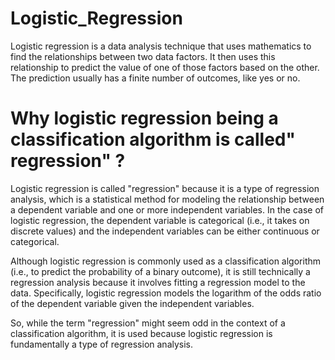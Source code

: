 # Logistic_Regression
Logistic regression is a data analysis technique that uses mathematics to find the relationships between two data factors. It then uses this relationship to predict the value of one of those factors based on the other. The prediction usually has a finite number of outcomes, like yes or no.

# Why logistic regression being a classification algorithm is called" regression" ?
Logistic regression is called "regression" because it is a type of regression analysis, which is a statistical method for modeling the relationship between a dependent variable and one or more independent variables. In the case of logistic regression, the dependent variable is categorical (i.e., it takes on discrete values) and the independent variables can be either continuous or categorical.

Although logistic regression is commonly used as a classification algorithm (i.e., to predict the probability of a binary outcome), it is still technically a regression analysis because it involves fitting a regression model to the data. Specifically, logistic regression models the logarithm of the odds ratio of the dependent variable given the independent variables.

So, while the term "regression" might seem odd in the context of a classification algorithm, it is used because logistic regression is fundamentally a type of regression analysis.
